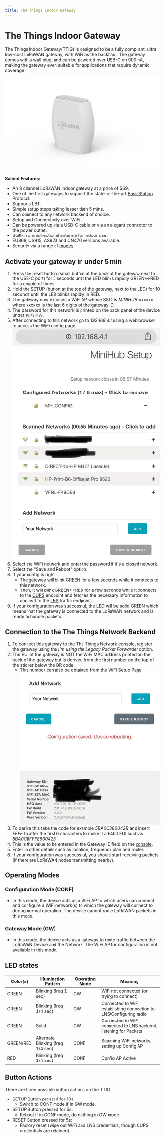 ```yaml
---
title: The Things Indoor Gateway
---
```


# The Things Indoor Gateway

The Things Indoor Gateway(TTIG) is designed to be a fully compliant, ultra low-cost LoRaWAN gateway, with WiFi as the backhaul. The gateway comes with a wall plug, and can be powered over USB-C on 900mA, making the gateway even suitable for applications that require dynamic coverage.


![TTIG](TTIG2.jpg)

**Salient Features:**
* An 8 channel LoRaWAN indoor gateway at a price of $69. 
* One of the first gateways to support the state-of-the-art [BasicStation](https://doc.sm.tc/station/) Protocol.
* Supports LBT.
* Simple setup steps taking lesser than 5 mins.
* Can connect to any network backend of choice.
* Setup and Connectivity over WiFi.
* Can be powered up via a USB-C cable or via an elegant connector to the power outlet.
* Built-in omnidirectional antenna for indoor use.
* EU868, US915, AS923 and CN470 versions available.
* Security via a range of [modes](https://doc.sm.tc/station/authmodes.html).


## Activate your gateway in under 5 min

1. Press the reset button (small button at the back of the gateway next to the USB-C port) for 5 seconds until the LED blinks rapidly GREEN<->RED for a couple of times.
2. Hold the SETUP (button at the top of the gateway, next to the LED) for 10 seconds until the LED blinks rapidly in RED.
3. The gateway now exposes a WiFi AP whose SSID is *MINIHUB-xxxxxx* where xxxxxx is the last 6 digits of the gateway ID.
4. The password for this network is printed on the back panel of the device under *WiFi PW*.
5. After connecting to this network go to *192.168.4.1* using a web browser to access the WiFi config page.
![TTIG_WiFiSetup](TTIG_WiFiSetup.jpg)
6. Select the WiFi network and enter the password if it's a closed network.
7. Select the "Save and Reboot" option.
8. If your config is right, 
   * The gateway will blink GREEN for a few seconds while it connects to this network.
   * Then, it will blink GREEN<->RED for a few seconds while it connects to the [CUPS](https://doc.sm.tc/station/cupsproto.html) endpoint and fetches the necessary information to connect to the [LNS](https://doc.sm.tc/station/tcproto.html) traffic endpoint.
9.  If your configuration was successful, the LED will be solid GREEN which means that the gateway is connected to the LoRaWAN network and is ready to handle packets.


## Connection to the The Things Network Backend

1. To connect this gateway to the The Things Network console, register the gateway using the *I'm using the Legacy Packet Forwarder* option. 
2. The EUI of the gateway is NOT the WiFi MAC address printed on the back of the gateway but is derived from the first number on the top of the sticker below the QR code.
   * This number can also be obtained from the WiFi Setup Page
    ![TTIG_EUI](TTIG_EUI.jpg)
3. To derive this take the code for example *5BA0CB80042B* and insert *FFFE* to after the first 6 characters to make it a 64bit EUI such as *5BA0CBFFFE80042B*
4. This is the value to be entered in the Gateway ID field on the [console](https://console.thethingsnetwork.org).
5. Enter in other details such as location, frequency plan and router.
6. If your configuration was successful, you should start receiving packets (if there are LoRaWAN nodes transmitting nearby).


## Operating Modes

### Configuration Mode (CONF)

* In this mode, the device acts as a WiFi AP to which users can connect and configure a WiFi network(s) to which the gateway will connect to during normal operation. The device cannot route LoRaWAN packets in this mode.

### Gateway Mode (GW)

* In this mode, the device acts as a gateway to route traffic between the LoRaWAN Device and the Network. The WiFi AP for configuration is not available in this mode.


## LED states

|Color(s) | Illumination Pattern |Operating Mode | Meaning|
|---|---|---|---| 
|GREEN|Blinking (freq 1 sec)|GW| WiFi not connected (or trying to connect)|
|GREEN|Blinking (freq 1/4 sec)|GW| Connected to WiFi, establishing connection to LNS/Configuring radio|
|GREEN|Solid|GW| Connected to WiFi, connected to LNS backend, listening for Packets|
|GREEN/RED|Alternate Blinking (freq 1/4 sec)|CONF| Scanning WiFi networks, setting up Config AP|
|RED|Blinking (freq 1/4 sec)|CONF| Config AP Active|

## Button Actions

There are three possible button actions on the TTIG
* SETUP Button pressed for 10s: 
  * Switch to CONF mode if in GW mode.
* SETUP Button pressed for 5s:
  * Reboot if in CONF mode, do nothing in GW mode.
* RESET Button pressed for 5s:
  * Factory reset (wipe out WiFi and LNS credentials, though CUPS credentials are retained).

